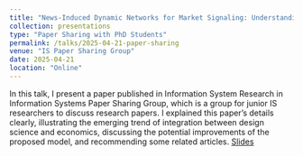 ```yaml
---
title: "News-Induced Dynamic Networks for Market Signaling: Understanding the Impact of News on Firm Equity Value"
collection: presentations
type: "Paper Sharing with PhD Students"
permalink: /talks/2025-04-21-paper-sharing
venue: "IS Paper Sharing Group"
date: 2025-04-21
location: "Online"
---
```

In this talk, I present a paper published in Information System Research in Information Systems Paper Sharing Group, which is a group for junior IS researchers to discuss research papers. I explained this paper’s details clearly, illustrating the emerging trend of integration between design science and economics, discussing the potential improvements of the proposed model, and recommending some related articles. [Slides](https://zeshentian.github.io/files/talk.pptx)

